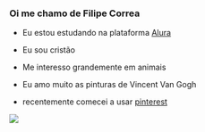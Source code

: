 ### Oi me chamo de Filipe Correa 

- Eu estou estudando na plataforma [Alura](https://www.alura.com.br)

- Eu sou cristão 

- Me interesso grandemente em animais 

- Eu amo muito as pinturas de Vincent Van Gogh
  
- recentemente comecei a usar [pinterest](https://br.pinterest.com/) 


![](https://media.tenor.com/mrMVo4g9vL0AAAAM/eagles-super.gif)
